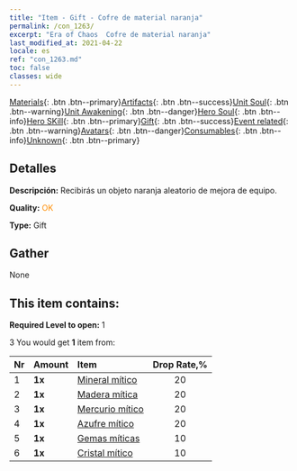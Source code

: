 ```yaml
---
title: "Item - Gift - Cofre de material naranja"
permalink: /con_1263/
excerpt: "Era of Chaos  Cofre de material naranja"
last_modified_at: 2021-04-22
locale: es
ref: "con_1263.md"
toc: false
classes: wide
---
```

 [Materials](/ItemsES/){: .btn .btn--primary}[Artifacts](/ItemsES/Artifacts/){: .btn .btn--success}[Unit Soul](/ItemsES/UnitSoul/){: .btn .btn--warning}[Unit Awakening](/ItemsES/UnitAwakening/){: .btn .btn--danger}[Hero Soul](/ItemsES/HeroSoul/){: .btn .btn--info}[Hero SKill](/ItemsES/HeroSkill/){: .btn .btn--primary}[Gift](/ItemsES/Gift/){: .btn .btn--success}[Event related](/ItemsES/Events/){: .btn .btn--warning}[Avatars](/ItemsES/Avatars/){: .btn .btn--danger}[Consumables](/ItemsES/Consumables/){: .btn .btn--info}[Unknown](/ItemsES/Unknown/){: .btn .btn--primary}

## Detalles
 **Descripción:** Recibirás un objeto naranja aleatorio de mejora de equipo.

 **Quality:** <span style="color: #FF8C00">OK</span>

 **Type:** Gift

## Gather

  None

## This item contains:

 **Required Level to open:** 1

 3 You would get **1** item  from:

  | Nr | Amount |     Item    | Drop Rate,% |
  |:---|:-------|:------------|:---------:|
  | 1 |  **1x** | [Mineral mítico](/es/Items/mat_61/) | 20 | 
  | 2 |  **1x** | [Madera mítica](/es/Items/mat_62/) | 20 | 
  | 3 |  **1x** | [Mercurio mítico](/es/Items/mat_63/) | 20 | 
  | 4 |  **1x** | [Azufre mítico](/es/Items/mat_64/) | 20 | 
  | 5 |  **1x** | [Gemas míticas](/es/Items/mat_65/) | 10 | 
  | 6 |  **1x** | [Cristal mítico](/es/Items/mat_66/) | 10 | 
